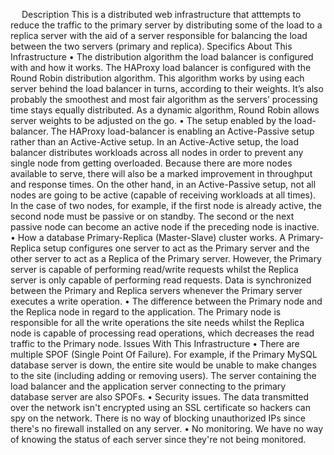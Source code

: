  
 
Description
This is a distributed web infrastructure that atttempts to reduce the traffic to the primary server by distributing some of the load to a replica server with the aid of a server responsible for balancing the load between the two servers (primary and replica).
Specifics About This Infrastructure
•	The distribution algorithm the load balancer is configured with and how it works.
The HAProxy load balancer is configured with the Round Robin distribution algorithm. This algorithm works by using each server behind the load balancer in turns, according to their weights. It’s also probably the smoothest and most fair algorithm as the servers’ processing time stays equally distributed. As a dynamic algorithm, Round Robin allows server weights to be adjusted on the go.
•	The setup enabled by the load-balancer.
The HAProxy load-balancer is enabling an Active-Passive setup rather than an Active-Active setup. In an Active-Active setup, the load balancer distributes workloads across all nodes in order to prevent any single node from getting overloaded. Because there are more nodes available to serve, there will also be a marked improvement in throughput and response times. On the other hand, in an Active-Passive setup, not all nodes are going to be active (capable of receiving workloads at all times). In the case of two nodes, for example, if the first node is already active, the second node must be passive or on standby. The second or the next passive node can become an active node if the preceding node is inactive.
•	How a database Primary-Replica (Master-Slave) cluster works.
A Primary-Replica setup configures one server to act as the Primary server and the other server to act as a Replica of the Primary server. However, the Primary server is capable of performing read/write requests whilst the Replica server is only capable of performing read requests. Data is synchronized between the Primary and Replica servers whenever the Primary server executes a write operation.
•	The difference between the Primary node and the Replica node in regard to the application.
The Primary node is responsible for all the write operations the site needs whilst the Replica node is capable of processing read operations, which decreases the read traffic to the Primary node.
Issues With This Infrastructure
•	There are multiple SPOF (Single Point Of Failure).
For example, if the Primary MySQL database server is down, the entire site would be unable to make changes to the site (including adding or removing users). The server containing the load balancer and the application server connecting to the primary database server are also SPOFs.
•	Security issues.
The data transmitted over the network isn't encrypted using an SSL certificate so hackers can spy on the network. There is no way of blocking unauthorized IPs since there's no firewall installed on any server.
•	No monitoring.
We have no way of knowing the status of each server since they're not being monitored.

